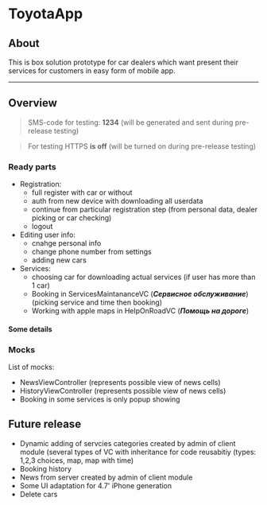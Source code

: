 # ToyotaApp

## About

This is box solution prototype for car dealers which want present their services for customers in easy form of mobile app.

---

## Overview

> SMS-code for testing: **1234** (will be generated and sent during pre-release testing)

> For testing HTTPS **is off** (will be turned on during pre-release testing)

### Ready parts

- Registration:
  - full register with car or without
  - auth from new device with downloading all userdata
  - continue from particular registration step (from personal data, dealer picking or car checking)
  - logout
- Editing user info:
  - cnahge personal info
  - change phone number from settings
  - adding new cars
- Services:
  - choosing car for downloading actual services (if user has more than 1 car)
  - Booking in ServicesMaintananceVC (***Сервисное обслуживание***) (picking service and time then booking)
  - Working with apple maps in HelpOnRoadVC (***Помощь на дороге***)

#### Some details



### Mocks

List of mocks:

- NewsViewController (represents possible view of news cells)
- HistoryViewController (represents possible view of news cells)
- Booking in some services is only popup showing

## Future release

- Dynamic adding of servcies categories created by admin of client module (several types of VC with inheritance for code reusabitiy (types: 1,2,3 choices, map, map with time)
- Booking history
- News from server created by admin of client module
- Some UI adaptation for 4.7' iPhone generation
- Delete cars

